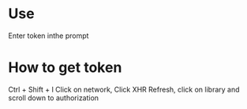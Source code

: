 # Use
  Enter token inthe prompt

# How to get token
Ctrl + Shift + I
Click on network, Click XHR
Refresh, click on library and scroll down to authorization
